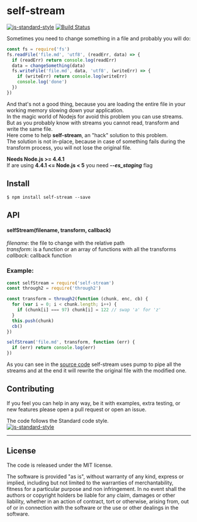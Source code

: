 # self-stream
[![js-standard-style](https://img.shields.io/badge/code%20style-standard-brightgreen.svg?style=flat)](http://standardjs.com/) [![Build Status](https://travis-ci.org/delvedor/self-stream.svg?branch=master)](https://travis-ci.org/delvedor/self-stream)

Sometimes you need to change something in a file and probably you will do:
```javascript
const fs = require('fs')
fs.readFile('file.md', 'utf8', (readErr, data) => {
  if (readErr) return console.log(readErr)
  data = changeSomething(data)
  fs.writeFile('file.md', data, 'utf8', (writeErr) => {
    if (writeErr) return console.log(writeErr)
    console.log('done')
  })
})
```
And that's not a good thing, because you are loading the entire file in your working memory slowing down your application.  
In the magic world of Nodejs for avoid this problem you can use streams.
But as you probably know with streams you cannot read, transform and write the same file.  
Here come to help **self-stream**, an "hack" solution to this problem.  
The solution is not in-place, because in case of something fails during the transform process, you will not lose the original file.

**Needs Node.js >= 4.4.1**  
If are using **4.4.1 <= Node.js < 5** you need ***--es_staging*** flag

## Install
```
$ npm install self-stream --save
```
## API

#### selfStream(filename, transform, callback)
*filename*: the file to change with the relative path  
*transform*: is a function or an array of functions with all the transforms  
*callback*: callback function  

### Example:
```javascript
const selfStream = require('self-stream')
const through2 = require('through2')

const transform = through2(function (chunk, enc, cb) {
  for (var i = 0; i < chunk.length; i++) {
    if (chunk[i] === 97) chunk[i] = 122 // swap 'a' for 'z'
  }
  this.push(chunk)
  cb()
})

selfStream('file.md', transform, function (err) {
  if (err) return console.log(err)
})

```

As you can see in the [source code](https://github.com/delvedor/self-stream/blob/master/selfStream.js) self-stream uses pump to pipe all the streams and at the end it will rewrite the original file with the modified one.

## Contributing
If you feel you can help in any way, be it with examples, extra testing, or new features please open a pull request or open an issue.

The code follows the Standard code style.  
[![js-standard-style](https://cdn.rawgit.com/feross/standard/master/badge.svg)](https://github.com/feross/standard)
______________________________________________________________________________________________________________________
## License
The code is released under the MIT license.

The software is provided "as is", without warranty of any kind, express or implied, including but not limited to the warranties of merchantability, fitness for a particular purpose and non infringement. In no event shall the authors or copyright holders be liable for any claim, damages or other liability, whether in an action of contract, tort or otherwise, arising from, out of or in connection with the software or the use or other dealings in the software.
